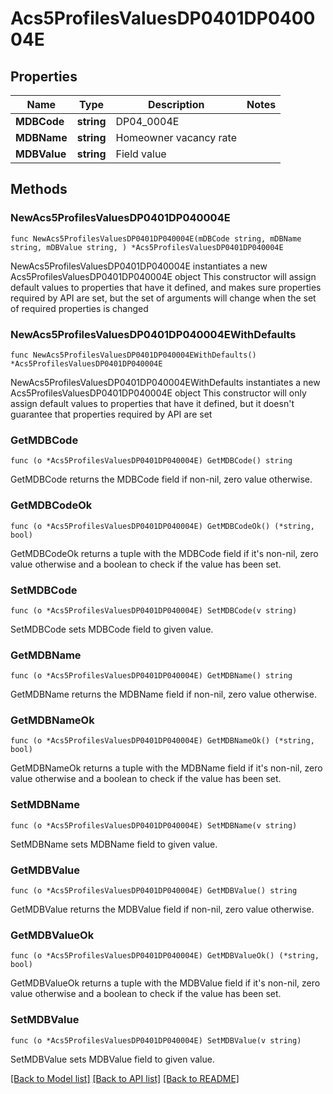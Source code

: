 # Acs5ProfilesValuesDP0401DP040004E

## Properties

Name | Type | Description | Notes
------------ | ------------- | ------------- | -------------
**MDBCode** | **string** | DP04_0004E | 
**MDBName** | **string** | Homeowner vacancy rate | 
**MDBValue** | **string** | Field value | 

## Methods

### NewAcs5ProfilesValuesDP0401DP040004E

`func NewAcs5ProfilesValuesDP0401DP040004E(mDBCode string, mDBName string, mDBValue string, ) *Acs5ProfilesValuesDP0401DP040004E`

NewAcs5ProfilesValuesDP0401DP040004E instantiates a new Acs5ProfilesValuesDP0401DP040004E object
This constructor will assign default values to properties that have it defined,
and makes sure properties required by API are set, but the set of arguments
will change when the set of required properties is changed

### NewAcs5ProfilesValuesDP0401DP040004EWithDefaults

`func NewAcs5ProfilesValuesDP0401DP040004EWithDefaults() *Acs5ProfilesValuesDP0401DP040004E`

NewAcs5ProfilesValuesDP0401DP040004EWithDefaults instantiates a new Acs5ProfilesValuesDP0401DP040004E object
This constructor will only assign default values to properties that have it defined,
but it doesn't guarantee that properties required by API are set

### GetMDBCode

`func (o *Acs5ProfilesValuesDP0401DP040004E) GetMDBCode() string`

GetMDBCode returns the MDBCode field if non-nil, zero value otherwise.

### GetMDBCodeOk

`func (o *Acs5ProfilesValuesDP0401DP040004E) GetMDBCodeOk() (*string, bool)`

GetMDBCodeOk returns a tuple with the MDBCode field if it's non-nil, zero value otherwise
and a boolean to check if the value has been set.

### SetMDBCode

`func (o *Acs5ProfilesValuesDP0401DP040004E) SetMDBCode(v string)`

SetMDBCode sets MDBCode field to given value.


### GetMDBName

`func (o *Acs5ProfilesValuesDP0401DP040004E) GetMDBName() string`

GetMDBName returns the MDBName field if non-nil, zero value otherwise.

### GetMDBNameOk

`func (o *Acs5ProfilesValuesDP0401DP040004E) GetMDBNameOk() (*string, bool)`

GetMDBNameOk returns a tuple with the MDBName field if it's non-nil, zero value otherwise
and a boolean to check if the value has been set.

### SetMDBName

`func (o *Acs5ProfilesValuesDP0401DP040004E) SetMDBName(v string)`

SetMDBName sets MDBName field to given value.


### GetMDBValue

`func (o *Acs5ProfilesValuesDP0401DP040004E) GetMDBValue() string`

GetMDBValue returns the MDBValue field if non-nil, zero value otherwise.

### GetMDBValueOk

`func (o *Acs5ProfilesValuesDP0401DP040004E) GetMDBValueOk() (*string, bool)`

GetMDBValueOk returns a tuple with the MDBValue field if it's non-nil, zero value otherwise
and a boolean to check if the value has been set.

### SetMDBValue

`func (o *Acs5ProfilesValuesDP0401DP040004E) SetMDBValue(v string)`

SetMDBValue sets MDBValue field to given value.



[[Back to Model list]](../README.md#documentation-for-models) [[Back to API list]](../README.md#documentation-for-api-endpoints) [[Back to README]](../README.md)


